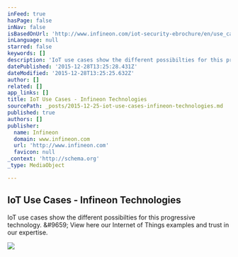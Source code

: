 ```yaml
---
inFeed: true
hasPage: false
inNav: false
isBasedOnUrl: 'http://www.infineon.com/iot-security-ebrochure/en/use_cases.html'
inLanguage: null
starred: false
keywords: []
description: 'IoT use cases show the different possibilties for this progressive technology. &#9659; View here our Internet of Things examples and trust in our expertise.'
datePublished: '2015-12-28T13:25:28.431Z'
dateModified: '2015-12-28T13:25:25.632Z'
author: []
related: []
app_links: []
title: IoT Use Cases - Infineon Technologies
sourcePath: _posts/2015-12-25-iot-use-cases-infineon-technologies.md
published: true
authors: []
publisher:
  name: Infineon
  domain: www.infineon.com
  url: 'http://www.infineon.com'
  favicon: null
_context: 'http://schema.org'
_type: MediaObject

---
```

<article style=""><h1>IoT Use Cases - Infineon Technologies</h1><p>IoT use cases show the different possibilties for this progressive technology. &amp;#9659; View here our Internet of Things examples and trust in our expertise.</p><img src="https://s3-us-west-2.amazonaws.com/the-grid-img/p/2f8939f7e44557f3496d56a74369f465c47f4eed.jpg" /></article>